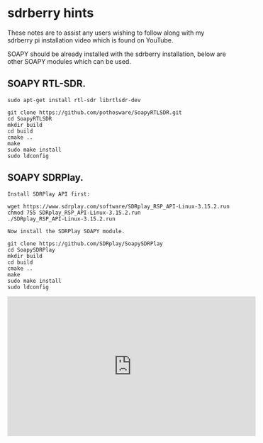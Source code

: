 
# sdrberry hints

These notes are to assist any users wishing to follow along with my sdrberry pi installation video which is found on YouTube.

SOAPY should be already installed with the sdrberry installation, below are other SOAPY modules which can be used.

## SOAPY RTL-SDR.
```
sudo apt-get install rtl-sdr librtlsdr-dev

git clone https://github.com/pothosware/SoapyRTLSDR.git
cd SoapyRTLSDR
mkdir build
cd build
cmake ..
make
sudo make install
sudo ldconfig 

```

## SOAPY SDRPlay.
```
Install SDRPlay API first:

wget https://www.sdrplay.com/software/SDRplay_RSP_API-Linux-3.15.2.run
chmod 755 SDRplay_RSP_API-Linux-3.15.2.run
./SDRplay_RSP_API-Linux-3.15.2.run

Now install the SDRPlay SOAPY module.

git clone https://github.com/SDRplay/SoapySDRPlay
cd SoapySDRPlay
mkdir build
cd build
cmake ..
make
sudo make install
sudo ldconfig 

```

<iframe width="560" height="315" src="https://www.youtube.com/embed/Y5Jd29SA8go?si=Xvib-G1wfSQSm6-k" title="YouTube video player" frameborder="0" allow="accelerometer; autoplay; clipboard-write; encrypted-media; gyroscope; picture-in-picture; web-share" referrerpolicy="strict-origin-when-cross-origin" allowfullscreen></iframe>

